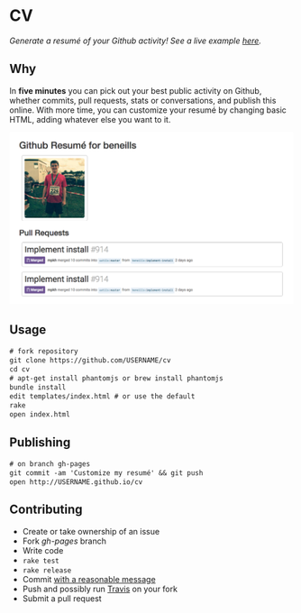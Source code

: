 # CV
_Generate a resumé of your Github activity!  See a live example [here](http://beneills.github.io/cv)._

## Why

In __five minutes__ you can pick out your best public activity on Github, whether commits, pull requests, stats or conversations, and publish this online.  With more time, you can customize your resumé by changing basic HTML, adding whatever else you want to it.

![Screenshot of resumé](screenshot.png)


## Usage

```shell
# fork repository
git clone https://github.com/USERNAME/cv
cd cv
# apt-get install phantomjs or brew install phantomjs
bundle install
edit templates/index.html # or use the default
rake
open index.html
```

## Publishing

```shell
# on branch gh-pages
git commit -am 'Customize my resumé' && git push
open http://USERNAME.github.io/cv
```

## Contributing

 - Create or take ownership of an issue
 - Fork _gh-pages_ branch
 - Write code
 - `rake test`
 - `rake release`
 - Commit [with a reasonable message](http://chris.beams.io/posts/git-commit/)
 - Push and possibly run [Travis](travis-ci.org/) on your fork
 - Submit a pull request
